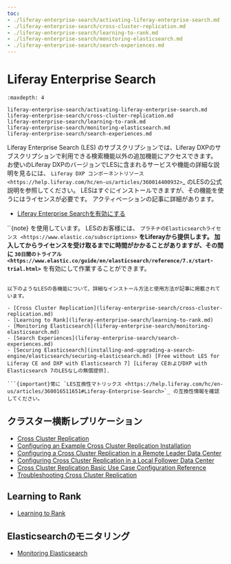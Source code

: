 ```yaml
---
toc:
- ./liferay-enterprise-search/activating-liferay-enterprise-search.md
- ./liferay-enterprise-search/cross-cluster-replication.md
- ./liferay-enterprise-search/learning-to-rank.md
- ./liferay-enterprise-search/monitoring-elasticsearch.md
- ./liferay-enterprise-search/search-experiences.md
---
```

# Liferay Enterprise Search


```{toctree}
:maxdepth: 4

liferay-enterprise-search/activating-liferay-enterprise-search.md
liferay-enterprise-search/cross-cluster-replication.md
liferay-enterprise-search/learning-to-rank.md
liferay-enterprise-search/monitoring-elasticsearch.md
liferay-enterprise-search/search-experiences.md
```

Liferay Enterprise Search (LES) のサブスクリプションでは、Liferay DXPのサブスクリプションで利用できる検索機能以外の追加機能にアクセスできます。 お使いのLiferay DXPのバージョンでLESに含まれるサービスや機能の詳細な説明を見るには、 `Liferay DXP コンポーネントリソース　<https://help.liferay.com/hc/en-us/articles/360014400932>`_ のLESの公式説明を参照してください。 LESはすぐにインストールできますが、その機能を使うにはライセンスが必要です。 アクティベーションの記事に詳細があります。

- [Liferay Enterprise Searchを有効にする](liferay-enterprise-search/activating-liferay-enterprise-search.md)

``{note} を使用しています。 LESのお客様には、 `プラチナのElasticsearchライセンス <https://www.elastic.co/subscriptions>` **をLiferayから提供します。 加入してからライセンスを受け取るまでに時間がかかることがありますが、その間に `30日間のトライアル <https://www.elastic.co/guide/en/elasticsearch/reference/7.x/start-trial.html>`** を有効にして作業することができます。
```

以下のようなLESの各機能について、詳細なインストール方法と使用方法が記事に掲載されています。

- [Cross Cluster Replication](liferay-enterprise-search/cross-cluster-replication.md)
- [Learning to Rank](liferay-enterprise-search/learning-to-rank.md)
- [Monitoring Elasticsearch](liferay-enterprise-search/monitoring-elasticsearch.md)
- [Search Experiences](liferay-enterprise-search/search-experiences.md)
- [Securing Elasticsearch](installing-and-upgrading-a-search-engine/elasticsearch/securing-elasticsearch.md) [Free without LES for Liferay CE and DXP with Elasticsearch 7] [Liferay CEおよびDXP with Elasticsearch 7のLESなしの無償提供].

```{important}常に `LES互換性マトリックス <https://help.liferay.com/hc/en-us/articles/360016511651#Liferay-Enterprise-Search>`_ の互換性情報を確認してください。
```

## クラスター横断レプリケーション

- [Cross Cluster Replication](liferay-enterprise-search/cross-cluster-replication/cross-cluster-replication.md)
- [Configuring an Example Cross Cluster Replication Installation](liferay-enterprise-search/cross-cluster-replication/configuring-an-example-ccr-installation-replicating-between-data-centers.md)
- [Configuring a Cross Cluster Replication in a Remote Leader Data Center](liferay-enterprise-search/cross-cluster-replication/configuring-ccr-in-a-remote-leader-data-center.md)
- [Configuring Cross Cluster Replication in a Local Follower Data Center](liferay-enterprise-search/cross-cluster-replication/configuring-ccr-in-a-local-follower-data-center.md)
- [Cross Cluster Replication Basic Use Case Configuration Reference](liferay-enterprise-search/cross-cluster-replication/ccr-basic-use-case-config-reference.md)
- [Troubleshooting Cross Cluster Replication](liferay-enterprise-search/cross-cluster-replication/troubleshooting-cross-cluster-replication.md)

## Learning to Rank

- [Learning to Rank](liferay-enterprise-search/learning-to-rank.md)

## Elasticsearchのモニタリング

- [Monitoring Elasticsearch](liferay-enterprise-search/monitoring-elasticsearch.md)
